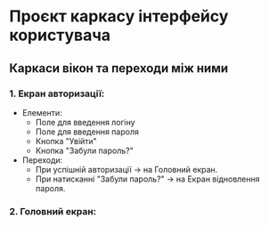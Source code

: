 # Проєкт каркасу інтерфейсу користувача
## Каркаси вікон та переходи між ними
### 1. Екран авторизації: <br>
  * Елементи:<br>
    - Поле для введення логіну
    - Поле для введення пароля
    - Кнопка "Увійти"
    - Кнопка "Забули пароль?"<br>
  * Переходи:
    - При успішній авторизації → на Головний екран.<br>
    - При натисканні "Забули пароль?" → на Екран відновлення пароля.<br>
 ### 2. Головний екран: <br>

